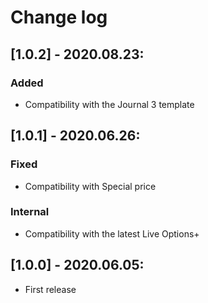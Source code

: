 # Change log

## [1.0.2] - 2020.08.23:
### Added
- Compatibility with the Journal 3 template

## [1.0.1] - 2020.06.26:
### Fixed
- Compatibility with Special price
### Internal
- Compatibility with the latest Live Options+

## [1.0.0] - 2020.06.05:
- First release
